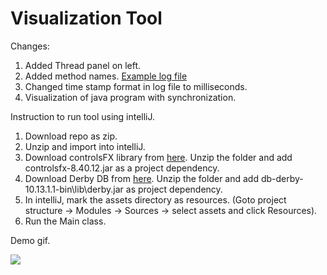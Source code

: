 # Visualization Tool

Changes:
1. Added Thread panel on left.
2. Added method names. [Example log file](https://github.com/omersalar/StartingOut/blob/master/src/assets/L-Instrumentation_call_trace_Demo_1.txt)
3. Changed time stamp format in log file to milliseconds.
4. Visualization of java program with synchronization.

Instruction to run tool using intelliJ.
1. Download repo as zip.
2. Unzip and import into intelliJ.
3. Download controlsFX library from [here](http://fxexperience.com/downloads/controlsfx-8-40-12/). Unzip the folder and add controlsfx-8.40.12.jar as a project dependency.
4. Download Derby DB from [here](https://db.apache.org/derby/releases/release-10.13.1.1.cgi). Unzip the folder and add db-derby-10.13.1.1-bin\lib\derby.jar as project dependency.
5. In intelliJ, mark the assets directory as resources. (Goto project structure -> Modules -> Sources -> select assets and click Resources).
6. Run the Main class.

Demo gif.

![](https://github.com/omersalar/StartingOut/blob/master/src/assets/demo.gif)
